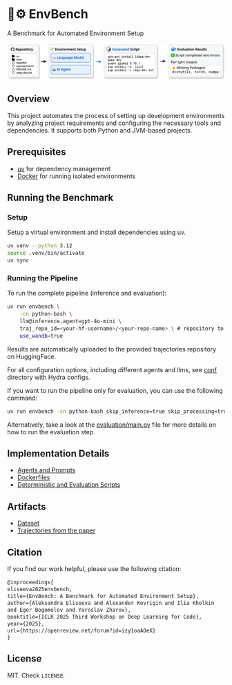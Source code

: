 # 🌱⚙️ EnvBench
A Benchmark for Automated Environment Setup

<p align="center">
  <img src=".github/overview.png" alt="Environment Setup Pipeline Overview" width="800"/>
</p>

## Overview

This project automates the process of setting up development environments by analyzing project requirements and configuring the necessary tools and dependencies. It supports both Python and JVM-based projects.

## Prerequisites

- [uv](https://github.com/astral-sh/uv) for dependency management
- [Docker](https://www.docker.com/) for running isolated environments

## Running the Benchmark

### Setup

Setup a virtual environment and install dependencies using uv.

```bash
uv venv --python 3.12
source .venv/bin/activate
uv sync
```

### Running the Pipeline

To run the complete pipeline (inference and evaluation):

```bash
uv run envbench \
    -cn python-bash \
    llm@inference.agent=gpt-4o-mini \
    traj_repo_id=<your-hf-username>/<your-repo-name> \ # repository to save trajectories
    use_wandb=true
```

Results are automatically uploaded to the provided trajectories repository on HuggingFace.

For all configuration options, including different agents and llms, see [conf](conf) directory with Hydra configs.

If you want to run the pipeline only for evaluation, you can use the following command:

```bash
uv run envbench -cn python-bash skip_inference=true skip_processing=true run_name<your-run-name>
```

Alternatively, take a look at the [evaluation/main.py](evaluation/main.py) file for more details on how to run the evaluation step.

## Implementation Details

- [Agents and Prompts](inference/src/agents)
- [Dockerfiles](dockerfiles)
- [Deterministic and Evaluation Scripts](evaluation/scripts)

## Artifacts
- [Dataset](https://huggingface.co/datasets/JetBrains-Research/EnvBench)
- [Trajectories from the paper](https://huggingface.co/datasets/JetBrains-Research/EnvBench-trajectories)

## Citation

If you find our work helpful, please use the following citation:

```
@inproceedings{
eliseeva2025envbench,
title={EnvBench: A Benchmark for Automated Environment Setup},
author={Aleksandra Eliseeva and Alexander Kovrigin and Ilia Kholkin and Egor Bogomolov and Yaroslav Zharov},
booktitle={ICLR 2025 Third Workshop on Deep Learning for Code},
year={2025},
url={https://openreview.net/forum?id=izy1oaAOeX}
}
```

## License

MIT. Check `LICENSE`.